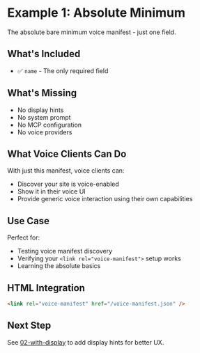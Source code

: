 # Example 1: Absolute Minimum

The absolute bare minimum voice manifest - just one field.

## What's Included

- ✅ `name` - The only required field

## What's Missing

- No display hints
- No system prompt
- No MCP configuration
- No voice providers

## What Voice Clients Can Do

With just this manifest, voice clients can:

- Discover your site is voice-enabled
- Show it in their voice UI
- Provide generic voice interaction using their own capabilities

## Use Case

Perfect for:

- Testing voice manifest discovery
- Verifying your `<link rel="voice-manifest">` setup works
- Learning the absolute basics

## HTML Integration

```html
<link rel="voice-manifest" href="/voice-manifest.json" />
```

## Next Step

See [02-with-display](../02-with-display/) to add display hints for better UX.
